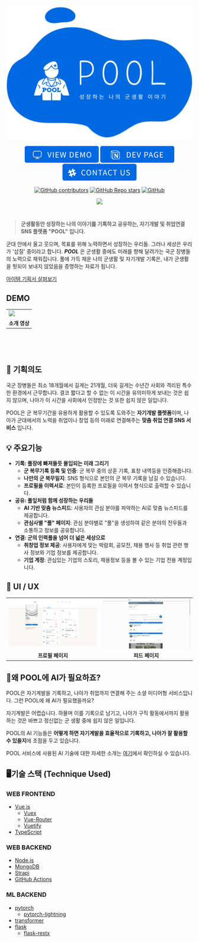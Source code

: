 

<p align="center"><img  src="Doc/imgs/TOP_LOGO.png"></p>

<p align="center">

<a  href="">

<img  src="Doc/imgs/btn_viewdemo.png"  />

</a>

<a  href="https://sable-drum-e05.notion.site/OSAM-cbc20c6efb6d466cb2c057926138eeb5">

<img  src="Doc/imgs/btn_devpage.png"  />

</a>

<a  href="osam21-ai-nightwork.slack.com">

<img  src="Doc/imgs/btn_contactus.png"  />

</a>

</p>

  

<p align="center">
<a  href="https://github.com/osamhack2021/AI_WEB_POOL_YD/graphs/contributors"><img  alt="GitHub contributors"  src="https://img.shields.io/github/contributors/osamhack2021/AI_WEB_POOL_YD"></a>
<a  href="https://github.com/osamhack2021/AI_WEB_POOL_YD/stargazers"><img  alt="GitHub Repo stars"  src="https://img.shields.io/github/stars/osamhack2021/AI_WEB_POOL_YD"></a>
<a  href="https://github.com/osamhack2021/AI_WEB_POOL_YD/blob/develop/LICENSE.md"><img  alt="GitHub"  src="https://img.shields.io/github/license/osamhack2021/AI_WEB_POOL_YD"></a>
</p>

<p align="center">
<a  href="https://github.com/osamhack2021/AI_WEB_POOL_YD/actions"><img  src="https://github.com/osamhack2021/AI_WEB_POOL_YD/actions/workflows/github-pages-deploy.yml/badge.svg?branch=develop"  /></a>
</p>

  

#

  

> **군생활동안 성장하는 나의 이야기를 기록하고 공유하는, 자기개발 및 취업연결 SNS 플랫폼 "POOL" 입니다.**

  

군대 안에서 울고 웃으며, 목표를 위해 노력하면서 성장하는 우리들. 그러나 세상은 우리가 '삽질' 중이라고 합니다. ***POOL*** 은 군생활 중에도 미래를 향해 달려가는 국군 장병들의 노력으로 채워집니다. 풀에 가득 채운 나의 군생활 및 자기개발 기록은, 내가 군생활을 헛되이 보내지 않았음을 증명하는 자료가 됩니다.

<p align="center">

<a  href="https://osam.kr/projectBlog/63/intro">아이템 기획서 살펴보기</a>

</p>

  

## DEMO

<table align="center">
	<tr>
		<td>
			<a href="https://www.youtube.com/"><img src="/Doc/imgs/video_thumbnail"></a>
		</td>
	</tr>
	<tr>
		<td align="center">
			<b>소개 영상</b>
		</td>
	</tr>
</table>
<br><br><br>

## 🤔 기획의도
국군 장병들은 최소 18개월에서 길게는 21개월, 더욱 길게는 수년간 사회와 격리된 특수한 환경에서 근무합니다. 결코 짧다고 할 수 없는 이 시간을 유의미하게 보내는 것은 쉽지 않으며, 나아가 이 시간을 사회에서 인정받는 것 또한 쉽지 않은 일입니다.

POOL은 군 복무기간을 유용하게 활용할 수 있도록 도와주는 **자기개발 플렛폼**이며, 나아가 군대에서의 노력을 취업이나 창업 등의 미래로 연결해주는 **맞춤 취업 연결 SNS 서비스** 입니다.

## 💡 주요기능
- **기록: 풀장에 빠져들듯 몰입되는 미래 그리기**
	- **군 복무기록 등록 및 인증**: 군 복무 중의 상훈 기록, 표창 내역등을 인증해줍니다.
	- **나만의 군 복무일지**: SNS 형식으로 본인의 군 복무 기록을 남길 수 있습니다.
	- **프로필을 이력서로**: 본인이 등록한 프로필을 이력서 형식으로 출력할 수 있습니다.
- **공유: 풀잎처럼 함께 성장하는 우리들**
	- **AI 기반 맞춤 뉴스피드**: 사용자의 관심 분야를 파악하는 AI로 맞춤 뉴스피드를 제공합니다.
	- **관심사별 "풀" 페이지**: 관심 분야별로 "풀"을 생성하여 같은 분야의 전우들과 소통하고 정보를 공유합니다.
- **연결: 군의 인력풀을 넘어 더 넓은 세상으로**
	- **취창업 정보 제공**: 사용자에게 맞는 박람회, 공모전, 채용 행사 등 취업 관련 행사 정보와 기업 정보를 제공합니다.
	- **기업 계정**: 관심있는 기업의 스토리, 채용정보 등을 볼 수 있는 기업 전용 계정입니다.

## 🔎 UI / UX

<table align="center">
	<tr>
		<td>
			<img style="width:450px;" src="/Doc/imgs/profile-page.png">
		</td>
		<td>
			<img style="width:450px;" src="/Doc/imgs/feed-page.JPG">
		</td>
	</tr>
	<tr>
		<td align="center">
			<b>프로필 페이지</b>
		</td>
		<td align="center">
			<b>피드 페이지</b>
		</td>
	</tr>
</table>

## 🤷‍왜 POOL에 AI가 필요하죠?

POOL은 자기계발을 기록하고, 나아가 취업까지 연결해 주는 소셜 미디어형 서비스입니다. 그런 POOL에 왜 AI가 필요했을까요?  

자기계발은 어렵습니다. 하물며 이를 기록으로 남기고, 나아가 구직 활동에서까지 활용하는 것은 바쁘고 정신없는 군 생활 중에 쉽지 않은 일입니다.

POOL의 AI 기능들은 **어떻게 하면 자기계발을 효율적으로 기록하고, 나아가 잘 활용할 수 있을지**에 초점을 두고 있습니다.

POOL 서비스에 사용된 AI 기술에 대한 자세한 소개는 [여기](AboutAI.md)에서 확인하실 수 있습니다.


## 🖥️기술 스택 (Technique Used)

### WEB FRONTEND

- [Vue.js](https://vuejs.org/)
	- [Vuex](https://vuex.vuejs.org/)
	- [Vue-Router](https://router.vuejs.org/)
	- [Vuetify](https://vuetifyjs.com/)
- [TypeScript](https://www.typescriptlang.org/)

### WEB BACKEND

- [Node.js](https://nodejs.org/)
- [MongoDB](https://www.mongodb.com/)
- [Strapi](https://strapi.io/)
- [GitHub Actions](https://github.com/features/actions)

### ML BACKEND

- [pytorch](https://github.com/pytorch/pytorch)
	- [pytorch-lightning](https://github.com/PyTorchLightning/pytorch-lightning)
- [transformer](https://github.com/huggingface/transformers)
- [flask](https://github.com/pallets/flask)
	- [flask-restx](https://github.com/python-restx/flask-restx)